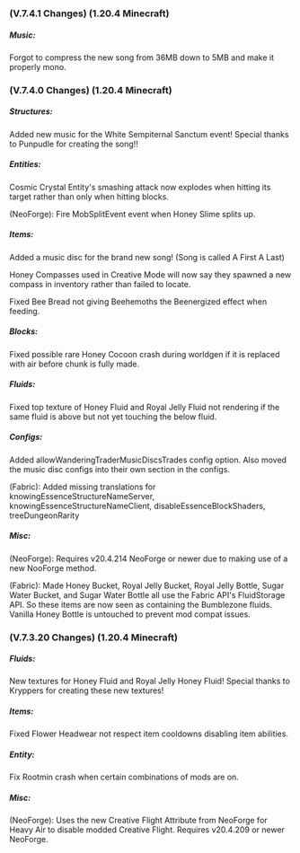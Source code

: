 ### **(V.7.4.1 Changes) (1.20.4 Minecraft)**

##### Music:
Forgot to compress the new song from 36MB down to 5MB and make it properly mono.


### **(V.7.4.0 Changes) (1.20.4 Minecraft)**

##### Structures:
Added new music for the White Sempiternal Sanctum event! Special thanks to Punpudle for creating the song!!

##### Entities:
Cosmic Crystal Entity's smashing attack now explodes when hitting its target rather than only when hitting blocks.

(NeoForge): Fire MobSplitEvent event when Honey Slime splits up.

##### Items:
Added a music disc for the brand new song! (Song is called A First A Last)

Honey Compasses used in Creative Mode will now say they spawned a new compass in inventory rather than failed to locate.

Fixed Bee Bread not giving Beehemoths the Beenergized effect when feeding.

##### Blocks:
Fixed possible rare Honey Cocoon crash during worldgen if it is replaced with air before chunk is fully made.

##### Fluids:
Fixed top texture of Honey Fluid and Royal Jelly Fluid not rendering if the same fluid is above but not yet touching the below fluid.

##### Configs:
Added allowWanderingTraderMusicDiscsTrades config option.
 Also moved the music disc configs into their own section in the configs.

(Fabric): Added missing translations for knowingEssenceStructureNameServer, 
 knowingEssenceStructureNameClient, disableEssenceBlockShaders, treeDungeonRarity

##### Misc:
(NeoForge): Requires v20.4.214 NeoForge or newer due to making use of a new NooForge method.

(Fabric): Made Honey Bucket, Royal Jelly Bucket, Royal Jelly Bottle, Sugar Water Bucket, and Sugar Water Bottle all use the Fabric API's FluidStorage API.
 So these items are now seen as containing the Bumblezone fluids. Vanilla Honey Bottle is untouched to prevent mod compat issues.


### **(V.7.3.20 Changes) (1.20.4 Minecraft)**

##### Fluids:
New textures for Honey Fluid and Royal Jelly Honey Fluid! Special thanks to Kryppers for creating these new textures!

##### Items:
Fixed Flower Headwear not respect item cooldowns disabling item abilities.

##### Entity:
Fix Rootmin crash when certain combinations of mods are on.

##### Misc:
(NeoForge): Uses the new Creative Flight Attribute from NeoForge for Heavy Air to disable modded Creative Flight.
 Requires v20.4.209 or newer NeoForge.

